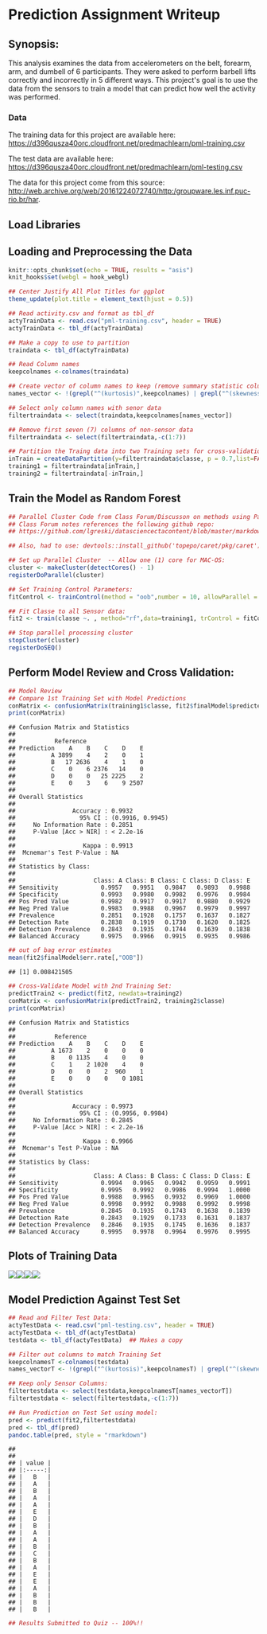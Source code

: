 # Prediction Assignment Writeup
## Synopsis: 
This analysis examines the data from accelerometers on the belt, forearm, arm, and dumbell of 6 participants. They were asked to perform barbell lifts correctly and incorrectly in 5 different ways.  This project's goal is to use the data from the sensors to train a model that can predict how well the activity was performed.

### Data
The training data for this project are available here:
https://d396qusza40orc.cloudfront.net/predmachlearn/pml-training.csv  
  
The test data are available here:
https://d396qusza40orc.cloudfront.net/predmachlearn/pml-testing.csv  
  
The data for this project come from this source:
http://web.archive.org/web/20161224072740/http:/groupware.les.inf.puc-rio.br/har.  
  

## Load Libraries



## Loading and Preprocessing the Data


```r
knitr::opts_chunk$set(echo = TRUE, results = "asis")
knit_hooks$set(webgl = hook_webgl)

## Center Justify All Plot Titles for ggplot
theme_update(plot.title = element_text(hjust = 0.5))

## Read activity.csv and format as tbl_df
actyTrainData <- read.csv("pml-training.csv", header = TRUE)
actyTrainData <- tbl_df(actyTrainData)

## Make a copy to use to partition
traindata <- tbl_df(actyTrainData)

## Read Column names
keepcolnames <-colnames(traindata)

## Create vector of column names to keep (remove summary statistic column names)
names_vector <- !(grepl("^(kurtosis)",keepcolnames) | grepl("^(skewness)",keepcolnames) | grepl("^(max)",keepcolnames) | grepl("^(min)",keepcolnames) | grepl("^(amplitude)",keepcolnames)| grepl("^(var)",keepcolnames) | grepl("^(avg)",keepcolnames) | grepl("^(stddev)",keepcolnames) )

## Select only column names with senor data
filtertraindata <- select(traindata,keepcolnames[names_vector])

## Remove first seven (7) columns of non-sensor data
filtertraindata <- select(filtertraindata,-c(1:7))

## Partition the Traing data into two Training sets for cross-validation
inTrain = createDataPartition(y=filtertraindata$classe, p = 0.7,list=FALSE)
training1 = filtertraindata[inTrain,]
training2 = filtertraindata[-inTrain,]
```


## Train the Model as Random Forest

```r
## Parallel Cluster Code from Class Forum/Discusson on methods using Parallel Processing:
## Class Forum notes references the following github repo:
## https://github.com/lgreski/datasciencectacontent/blob/master/markdown/pml-randomForestPerformance.md

## Also, had to use: devtools::install_github('topepo/caret/pkg/caret') to update caret

## Set up Parallel Cluster  -- Allow one (1) core for MAC-OS:
cluster <- makeCluster(detectCores() - 1) 
registerDoParallel(cluster)

## Set Training Control Parameters:
fitControl <- trainControl(method = "oob",number = 10, allowParallel = TRUE)

## Fit Classe to all Sensor data:
fit2 <- train(classe ~. , method="rf",data=training1, trControl = fitControl, importance = TRUE)

## Stop parallel processing cluster
stopCluster(cluster)
registerDoSEQ()
```

## Perform Model Review and Cross Validation:


```r
## Model Review
## Compare 1st Training Set with Model Predictions
conMatrix <- confusionMatrix(training1$classe, fit2$finalModel$predicted)
print(conMatrix)
```

```
## Confusion Matrix and Statistics
## 
##           Reference
## Prediction    A    B    C    D    E
##          A 3899    4    2    0    1
##          B   17 2636    4    1    0
##          C    0    6 2376   14    0
##          D    0    0   25 2225    2
##          E    0    3    6    9 2507
## 
## Overall Statistics
##                                           
##                Accuracy : 0.9932          
##                  95% CI : (0.9916, 0.9945)
##     No Information Rate : 0.2851          
##     P-Value [Acc > NIR] : < 2.2e-16       
##                                           
##                   Kappa : 0.9913          
##  Mcnemar's Test P-Value : NA              
## 
## Statistics by Class:
## 
##                      Class: A Class: B Class: C Class: D Class: E
## Sensitivity            0.9957   0.9951   0.9847   0.9893   0.9988
## Specificity            0.9993   0.9980   0.9982   0.9976   0.9984
## Pos Pred Value         0.9982   0.9917   0.9917   0.9880   0.9929
## Neg Pred Value         0.9983   0.9988   0.9967   0.9979   0.9997
## Prevalence             0.2851   0.1928   0.1757   0.1637   0.1827
## Detection Rate         0.2838   0.1919   0.1730   0.1620   0.1825
## Detection Prevalence   0.2843   0.1935   0.1744   0.1639   0.1838
## Balanced Accuracy      0.9975   0.9966   0.9915   0.9935   0.9986
```

```r
## out of bag error estimates
mean(fit2$finalModel$err.rate[,"OOB"])
```

```
## [1] 0.008421505
```

```r
## Cross-Validate Model with 2nd Training Set:
predictTrain2 <- predict(fit2, newdata=training2)
conMatrix <- confusionMatrix(predictTrain2, training2$classe)
print(conMatrix)
```

```
## Confusion Matrix and Statistics
## 
##           Reference
## Prediction    A    B    C    D    E
##          A 1673    2    0    0    0
##          B    0 1135    4    0    0
##          C    1    2 1020    4    0
##          D    0    0    2  960    1
##          E    0    0    0    0 1081
## 
## Overall Statistics
##                                           
##                Accuracy : 0.9973          
##                  95% CI : (0.9956, 0.9984)
##     No Information Rate : 0.2845          
##     P-Value [Acc > NIR] : < 2.2e-16       
##                                           
##                   Kappa : 0.9966          
##  Mcnemar's Test P-Value : NA              
## 
## Statistics by Class:
## 
##                      Class: A Class: B Class: C Class: D Class: E
## Sensitivity            0.9994   0.9965   0.9942   0.9959   0.9991
## Specificity            0.9995   0.9992   0.9986   0.9994   1.0000
## Pos Pred Value         0.9988   0.9965   0.9932   0.9969   1.0000
## Neg Pred Value         0.9998   0.9992   0.9988   0.9992   0.9998
## Prevalence             0.2845   0.1935   0.1743   0.1638   0.1839
## Detection Rate         0.2843   0.1929   0.1733   0.1631   0.1837
## Detection Prevalence   0.2846   0.1935   0.1745   0.1636   0.1837
## Balanced Accuracy      0.9995   0.9978   0.9964   0.9976   0.9995
```

## Plots of Training Data
![](Prediction_Assignment_files/figure-html/Plots-1.png)<!-- -->![](Prediction_Assignment_files/figure-html/Plots-2.png)<!-- -->![](Prediction_Assignment_files/figure-html/Plots-3.png)<!-- -->![](Prediction_Assignment_files/figure-html/Plots-4.png)<!-- -->


## Model Prediction Against Test Set


```r
## Read and Filter Test Data:
actyTestData <- read.csv("pml-testing.csv", header = TRUE)
actyTestData <- tbl_df(actyTestData)
testdata <- tbl_df(actyTestData)  ## Makes a copy

## Filter out columns to match Training Set
keepcolnamesT <-colnames(testdata)
names_vectorT <- !(grepl("^(kurtosis)",keepcolnamesT) | grepl("^(skewness)",keepcolnamesT) | grepl("^(max)",keepcolnamesT) | grepl("^(min)",keepcolnamesT) | grepl("^(amplitude)",keepcolnamesT)| grepl("^(var)",keepcolnamesT) | grepl("^(avg)",keepcolnamesT) | grepl("^(stddev)",keepcolnamesT) )

## Keep only Sensor Columns:
filtertestdata <- select(testdata,keepcolnamesT[names_vectorT])
filtertestdata <- select(filtertestdata,-c(1:7))

## Run Prediction on Test Set using model:
pred <- predict(fit2,filtertestdata)
pred <- tbl_df(pred)
pandoc.table(pred, style = "rmarkdown")
```

```
## 
## 
## | value |
## |:-----:|
## |   B   |
## |   A   |
## |   B   |
## |   A   |
## |   A   |
## |   E   |
## |   D   |
## |   B   |
## |   A   |
## |   A   |
## |   B   |
## |   C   |
## |   B   |
## |   A   |
## |   E   |
## |   E   |
## |   A   |
## |   B   |
## |   B   |
## |   B   |
```

```r
## Results Submitted to Quiz -- 100%!!
```
